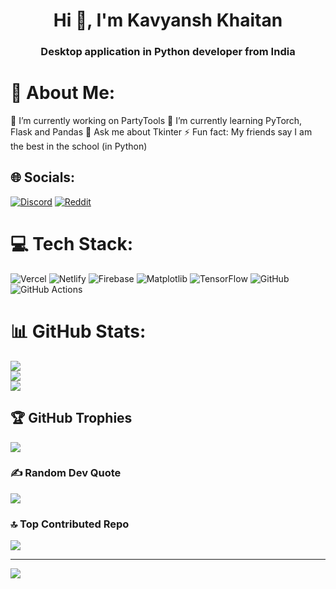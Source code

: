 <h1 align="center">Hi 👋, I'm Kavyansh Khaitan</h1>
<h3 align="center">Desktop application in Python developer from India</h3>


# 💫 About Me:
🔭 I’m currently working on PartyTools
🌱 I’m currently learning PyTorch, Flask and Pandas
💬 Ask me about Tkinter
⚡ Fun fact: My friends say I am the best in the school (in Python)


## 🌐 Socials:
[![Discord](https://img.shields.io/badge/Discord-%237289DA.svg?logo=discord&logoColor=white)](https://discord.gg/781473856987725844) [![Reddit](https://img.shields.io/badge/Reddit-%23FF4500.svg?logo=Reddit&logoColor=white)](https://reddit.com/user/KavyanshKhaitan2) 

# 💻 Tech Stack:
![Vercel](https://img.shields.io/badge/vercel-%23000000.svg?style=for-the-badge&logo=vercel&logoColor=white) ![Netlify](https://img.shields.io/badge/netlify-%23000000.svg?style=for-the-badge&logo=netlify&logoColor=#00C7B7) ![Firebase](https://img.shields.io/badge/firebase-%23039BE5.svg?style=for-the-badge&logo=firebase) ![Matplotlib](https://img.shields.io/badge/Matplotlib-%23ffffff.svg?style=for-the-badge&logo=Matplotlib&logoColor=black) ![TensorFlow](https://img.shields.io/badge/TensorFlow-%23FF6F00.svg?style=for-the-badge&logo=TensorFlow&logoColor=white) ![GitHub](https://img.shields.io/badge/github-%23121011.svg?style=for-the-badge&logo=github&logoColor=white) ![GitHub Actions](https://img.shields.io/badge/github%20actions-%232671E5.svg?style=for-the-badge&logo=githubactions&logoColor=white)
# 📊 GitHub Stats:
![](https://github-readme-stats.vercel.app/api?username=KavyanshKhaitan2&theme=radical&hide_border=false&include_all_commits=true&count_private=true)<br/>
![](https://nirzak-streak-stats.vercel.app/?user=KavyanshKhaitan2&theme=radical&hide_border=false)<br/>
![](https://github-readme-stats.vercel.app/api/top-langs/?username=KavyanshKhaitan2&theme=radical&hide_border=false&include_all_commits=true&count_private=true&layout=compact)

## 🏆 GitHub Trophies
![](https://github-profile-trophy.vercel.app/?username=KavyanshKhaitan2&theme=radical&no-frame=false&no-bg=false&margin-w=4)

### ✍️ Random Dev Quote
![](https://quotes-github-readme.vercel.app/api?type=horizontal&theme=radical)

### 🔝 Top Contributed Repo
![](https://github-contributor-stats.vercel.app/api?username=KavyanshKhaitan2&limit=5&theme=radical&combine_all_yearly_contributions=true)

---
[![](https://visitcount.itsvg.in/api?id=KavyanshKhaitan2&icon=0&color=0)](https://visitcount.itsvg.in)

<!-- Proudly created with GPRM ( https://gprm.itsvg.in ) -->
